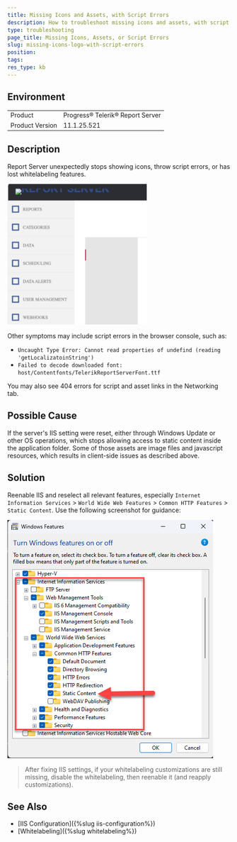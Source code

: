 ```yaml
---
title: Missing Icons and Assets, with Script Errors
description: How to troubleshoot missing icons and assets, with script errors.
type: troubleshooting
page_title: Missing Icons, Assets, or Script Errors
slug: missing-icons-logo-with-script-errors
position: 
tags: 
res_type: kb
---
```


## Environment

<table>
	<tbody>
		<tr>
			<td>Product</td>
			<td>Progress® Telerik® Report Server</td>
		</tr>
		<tr>
			<td>Product Version</td>
			<td>11.1.25.521</td>
		</tr>
	</tbody>
</table>

## Description

Report Server unexpectedly stops showing icons, throw script errors, or has lost whitelabeling features.

![](./images/missing-icons-and-logo.png)

Other symptoms may include script errors in the browser console, such as:

- `Uncaught Type Error: Cannot read properties of undefind (reading 'getLocalizatoinString')`
- `Failed to decode downloaded font: host/Contentfonts/TelerikReportServerFont.ttf`

You may also see 404 errors for script and asset links in the Networking tab.

## Possible Cause

If the server's IIS setting were reset, either through Windows Update or other OS operations, which stops allowing access to static content inside the application folder. Some of those assets are image files and javascript resources, which results in client-side issues as described above.

## Solution

Reenable IIS and reselect all relevant features, especially `Internet Information Services` > `World Wide Web Features` > `Common HTTP Features` > `Static Content`. Use the following screenshot for guidance:

![](./images/iis-settings.png)

> After fixing IIS settings, if your whitelabeling customizations are still missing, disable the whitelabeling, then reenable it (and reapply customizations).

## See Also

* [IIS Configuration]({%slug iis-configuration%})
* [Whitelabeling]({%slug whitelabeling%})